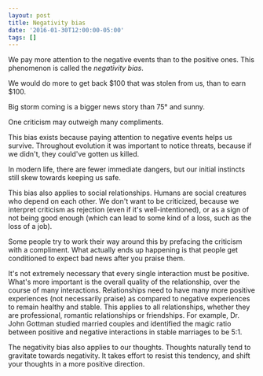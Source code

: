 ```yaml
---
layout: post
title: Negativity bias
date: '2016-01-30T12:00:00-05:00'
tags: []
---
```

We pay more attention to the negative events than to the positive ones. This phenomenon is called the _negativity bias_.

We would do more to get back $100 that was stolen from us, than to earn $100.

Big storm coming is a bigger news story than 75° and sunny.

One criticism may outweigh many compliments.

This bias exists because paying attention to negative events helps us survive. Throughout evolution it was important to notice threats, because if we didn't, they could've gotten us killed.

In modern life, there are fewer immediate dangers, but our initial instincts still skew towards keeping us safe.

This bias also applies to social relationships. Humans are social creatures who depend on each other. We don't want to be criticized, because we interpret criticism as rejection (even if it's well-intentioned), or as a sign of not being good enough (which can lead to some kind of a loss, such as the loss of a job).

Some people try to work their way around this by prefacing the criticism with a compliment. What actually ends up happening is that people get conditioned to expect bad news after you praise them.

It's not extremely necessary that every single interaction must be positive. What's more important is the overall quality of the relationship, over the course of many interactions. Relationships need to have many more positive experiences (not necessarily praise) as compared to negative experiences to remain healthy and stable. This applies to all relationships, whether they are professional, romantic relationships or friendships. For example, Dr. John Gottman studied married couples and identified the magic ratio between positive and negative interactions in stable marriages to be 5:1.

The negativity bias also applies to our thoughts. Thoughts naturally tend to gravitate towards negativity. It takes effort to resist this tendency, and shift your thoughts in a more positive direction.
